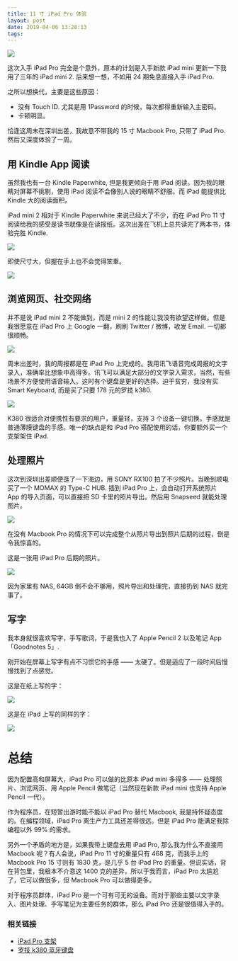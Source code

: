 ```yaml
---
title: 11 寸 iPad Pro 体验
layout: post
date: 2019-04-06 13:28:13
tags:
---
```

![](https://gbstatic.djyde.com/DSC02308.JPG?x-oss-process=image/resize,w_2560/quality,q_80)

这次入手 iPad Pro 完全是个意外，原本的计划是入手新款 iPad mini 更新一下我用了三年的 iPad mini 2. 后来想一想，不如用 24 期免息直接入手 iPad Pro. 

之所以想换代，主要是这些原因：

- 没有 Touch ID. 尤其是用 1Password 的时候，每次都得重新输入主密码。
- 卡顿明显。

恰逢这周末在深圳出差，我故意不带我的 15 寸 Macbook Pro, 只带了 iPad Pro. 然后又深度体验了一周。

## 用 Kindle App 阅读

虽然我也有一台 Kindle Paperwhite, 但是我更倾向于用 iPad 阅读。因为我的眼睛对屏幕不挑剔，使用 iPad 阅读不会像别人说的眼睛不舒服。而 iPad 能提供比 Kindle 大的阅读面积。

iPad mini 2 相对于 Kindle Paperwhite 来说已经大了不少，而在 iPad Pro 11 寸阅读给我的感受是读书就像是在读报纸。这次出差在飞机上总共读完了两本书，体验完胜 Kindle. 

![](//gbstatic.djyde.com/FullSizeRender.jpg?x-oss-process=image/resize,w_2560/quality,q_80)

即使尺寸大，但握在手上也不会觉得笨重。

![](//gbstatic.djyde.com/IMG_0025.JPG?x-oss-process=image/resize,w_2560/quality,q_80)

## 浏览网页、社交网络

并不是说 iPad mini 2 不能做到，而是 mini 2 的性能让我没有欲望这样做。但是我很愿意在 iPad Pro 上 Google 一翻，刷刷 Twitter / 微博，收发 Email. 一切都很顺畅。

![](//gbstatic.djyde.com/Snapseed%203.jpg?x-oss-process=image/resize,w_2560/quality,q_80)

周末出差时，我的周报都是在 iPad Pro 上完成的。我用讯飞语音完成周报的文字录入，准确率比想象中高得多。讯飞可以满足大部分的文字录入需求，当然，有些场景不方便使用语音输入。这时有个键盘是更好的选择。迫于贫穷，我没有买 Smart Keyboard, 而是买了只要 178 元的罗技 k380.

![](//gbstatic.djyde.com/9C93C41D5DB7-1.jpeg?x-oss-process=image/resize,w_2560/quality,q_80)

K380 很适合对便携性有要求的用户，重量轻，支持 3 个设备一键切换。手感就是普通薄膜键盘的手感。唯一的缺点是和 iPad Pro 搭配使用的话，你要额外买一个支架架住 iPad.

## 处理照片

这次到深圳出差顺便逛了一下海边，用 SONY RX100 拍了不少照片。当晚到顺电买了一个 MOMAX 的 Type-C HUB. 插到 iPad Pro 上，会自动打开系统照片 App 的导入页面，可以直接把 SD 卡里的照片导出。然后用 Snapseed 就能处理图片。

![](//gbstatic.djyde.com/42FE525EA268-1.jpeg?x-oss-process=image/resize,w_2560/quality,q_80)

在没有 Macbook Pro 的情况下可以完成整个从照片导出到照片后期的过程，倒是令我惊喜的。

这是一张用 iPad Pro 后期的照片。

![](//gbstatic.djyde.com/413142799.jpg?x-oss-process=image/resize,w_2560/quality,q_80)

因为家里有 NAS, 64GB 倒不会不够用，照片导出和处理完，直接扔到 NAS 就完事了。

## 写字

我本身就很喜欢写字，手写歌词，于是我也入了 Apple Pencil 2 以及笔记 App 「Goodnotes 5」. 

刚开始在屏幕上写字有点不习惯它的手感 —— 太硬了。但是适应了一段时间后慢慢找到了点感觉。

这是在纸上写的字：

![](//gbstatic.djyde.com/DSC01772.JPG?x-oss-process=image/resize,w_2560/quality,q_80)

这是在 iPad 上写的同样的字：

![](//gbstatic.djyde.com/DSC02391.JPG?x-oss-process=image/resize,w_2560/quality,q_80)

# 总结

因为配置高和屏幕大，iPad Pro 可以做的比原本 iPad mini 多得多 —— 处理照片、浏览网页、用 Apple Pencil 做笔记（当然现在新款 iPad mini 也支持 Apple Pencil 一代）。

作为程序员，在短暂出游时能不能以 iPad Pro 替代 Macbook, 我是持怀疑态度的。在编程领域，iPad Pro 离生产力工具还差得很远。但是 iPad Pro 能满足我除编程以外 99% 的需求。

另外一个矛盾的地方是，如果我带上键盘去用 iPad Pro, 那么我为什么不直接用 Macbook 呢？有人会说，iPad Pro 11 寸的重量只有 468 克，而我手上的 Macbook Pro 15 寸则有 1830 克，是几乎 5 台 iPad Pro 的重量。但说实话，背在背包里，我根本不介意这 1400 克的差异，所以于我而言，iPad Pro 太尴尬了，它可以做很多，但 Macbook Pro 可以做得更多。

对于程序员群体，iPad Pro 是一个可有可无的设备。而对于那些主要以文字录入、图片处理、手写笔记为主要任务的群体，那么 iPad Pro 还是很值得入手的。

### 相关链接

- [iPad Pro 支架](https://lutaonan.com/link/ipad-stand)
- [罗技 k380 蓝牙键盘](https://lutaonan.com/link/logitech-k380)
